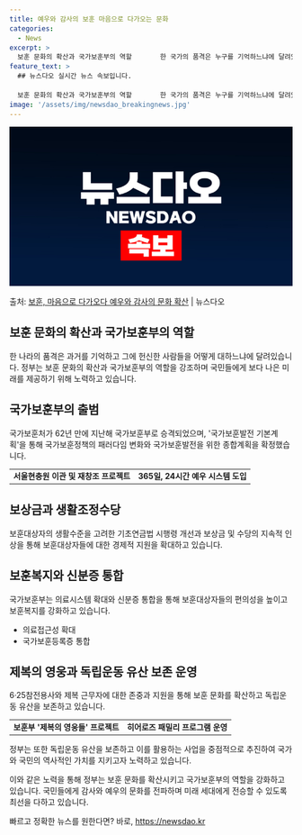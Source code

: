 ```yaml
---
title: 예우와 감사의 보훈 마음으로 다가오는 문화
categories:
  - News
excerpt: >
  보훈 문화의 확산과 국가보훈부의 역할       한 국가의 품격은 누구를 기억하느냐에 달려있다고 했습니다. …
feature_text: >
  ## 뉴스다오 실시간 뉴스 속보입니다.

  보훈 문화의 확산과 국가보훈부의 역할       한 국가의 품격은 누구를 기억하느냐에 달려있다고 했습니다. …
image: '/assets/img/newsdao_breakingnews.jpg'
---
```


![뉴스다오 속보](/assets/img/newsdao_breakingnews.jpg)

<p>출처: <a href="https://newsdao.kr/4003" rel="dofollow">보훈, 마음으로 다가오다 예우와 감사의 문화 확산</a> | 뉴스다오</p>

<h2 data-ke-size="size26">보훈 문화의 확산과 국가보훈부의 역할</h2>
<p data-ke-size="size16">한 나라의 품격은 과거를 기억하고 그에 헌신한 사람들을 어떻게 대하느냐에 달려있습니다. 정부는 보훈 문화의 확산과 국가보훈부의 역할을 강조하며 국민들에게 보다 나은 미래를 제공하기 위해 노력하고 있습니다.</p>

<h2 data-ke-size="size26">국가보훈부의 출범</h2>
<p data-ke-size="size16">국가보훈처가 62년 만에 지난해 국가보훈부로 승격되었으며, '국가보훈발전 기본계획'을 통해 국가보훈정책의 패러다임 변화와 국가보훈발전을 위한 종합계획을 확정했습니다.</p>
<table data-info="부서 출범 현황">
  <tr>
    <td style="text-align: center; height: 17px;"><b>서울현충원 이관 및 재창조 프로젝트</b></td>
    <td style="text-align: center; height: 17px;"><b>365일, 24시간 예우 시스템 도입</b></td>
  </tr>
</table>

<h2 data-ke-size="size26">보상금과 생활조정수당</h2>
<p data-ke-size="size16">보훈대상자의 생활수준을 고려한 기초연금법 시행령 개선과 보상금 및 수당의 지속적 인상을 통해 보훈대상자들에 대한 경제적 지원을 확대하고 있습니다.</p>

<h2 data-ke-size="size26">보훈복지와 신분증 통합</h2>
<p data-ke-size="size16">국가보훈부는 의료시스템 확대와 신분증 통합을 통해 보훈대상자들의 편의성을 높이고 보훈복지를 강화하고 있습니다.</p>
<ul data-info="보훈복지 강화를 위한 정책">
  <li>의료접근성 확대</li>
  <li>국가보훈등록증 통합</li>
</ul>

<h2 data-ke-size="size26">제복의 영웅과 독립운동 유산 보존 운영</h2>
<p data-ke-size="size16">6·25참전용사와 제복 근무자에 대한 존중과 지원을 통해 보훈 문화를 확산하고 독립운동 유산을 보존하고 있습니다.</p>
<table data-info="독립운동 유산 보존을 위한 활동">
  <tr>
    <td style="text-align: center; height: 17px;"><b>보훈부 '제복의 영웅들' 프로젝트</b></td>
    <td style="text-align: center; height: 17px;"><b>히어로즈 패밀리 프로그램 운영</b></td>
  </tr>
</table>
<p data-ke-size="size16">정부는 또한 독립운동 유산을 보존하고 이를 활용하는 사업을 중점적으로 추진하여 국가와 국민의 역사적인 가치를 지키고자 노력하고 있습니다.</p>

<p data-ke-size="size16">이와 같은 노력을 통해 정부는 보훈 문화를 확산시키고 국가보훈부의 역할을 강화하고 있습니다. 국민들에게 감사와 예우의 문화를 전파하며 미래 세대에게 전승할 수 있도록 최선을 다하고 있습니다.</p> 

빠르고 정확한 뉴스를 원한다면? 바로, <a href="https://newsdao.kr" rel="dofollow">https://newsdao.kr</a>


